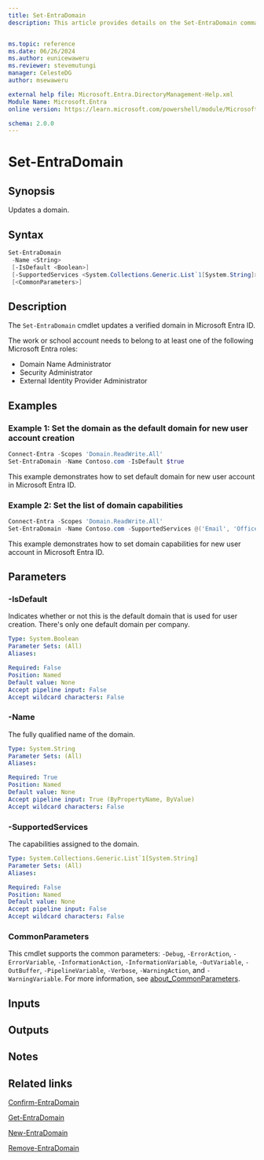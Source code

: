 ```yaml
---
title: Set-EntraDomain
description: This article provides details on the Set-EntraDomain command.


ms.topic: reference
ms.date: 06/26/2024
ms.author: eunicewaweru
ms.reviewer: stevemutungi
manager: CelesteDG
author: msewaweru

external help file: Microsoft.Entra.DirectoryManagement-Help.xml
Module Name: Microsoft.Entra
online version: https://learn.microsoft.com/powershell/module/Microsoft.Entra/Set-EntraDomain

schema: 2.0.0
---
```


# Set-EntraDomain

## Synopsis

Updates a domain.

## Syntax

```powershell
Set-EntraDomain
 -Name <String>
 [-IsDefault <Boolean>]
 [-SupportedServices <System.Collections.Generic.List`1[System.String]>]
 [<CommonParameters>]
```

## Description

The `Set-EntraDomain` cmdlet updates a verified domain in Microsoft Entra ID.

The work or school account needs to belong to at least one of the following Microsoft Entra roles:

- Domain Name Administrator
- Security Administrator
- External Identity Provider Administrator

## Examples

### Example 1: Set the domain as the default domain for new user account creation

```powershell
Connect-Entra -Scopes 'Domain.ReadWrite.All'
Set-EntraDomain -Name Contoso.com -IsDefault $true
```

This example demonstrates how to set default domain for new user account in Microsoft Entra ID.  

### Example 2: Set the list of domain capabilities

```powershell
Connect-Entra -Scopes 'Domain.ReadWrite.All'
Set-EntraDomain -Name Contoso.com -SupportedServices @('Email', 'OfficeCommunicationsOnline')
```

This example demonstrates how to set domain capabilities for new user account in Microsoft Entra ID.  

## Parameters

### -IsDefault

Indicates whether or not this is the default domain that is used for user creation.
There's only one default domain per company.

```yaml
Type: System.Boolean
Parameter Sets: (All)
Aliases:

Required: False
Position: Named
Default value: None
Accept pipeline input: False
Accept wildcard characters: False
```

### -Name

The fully qualified name of the domain.

```yaml
Type: System.String
Parameter Sets: (All)
Aliases:

Required: True
Position: Named
Default value: None
Accept pipeline input: True (ByPropertyName, ByValue)
Accept wildcard characters: False
```

### -SupportedServices

The capabilities assigned to the domain.

```yaml
Type: System.Collections.Generic.List`1[System.String]
Parameter Sets: (All)
Aliases:

Required: False
Position: Named
Default value: None
Accept pipeline input: False
Accept wildcard characters: False
```

### CommonParameters

This cmdlet supports the common parameters: `-Debug`, `-ErrorAction`, `-ErrorVariable`, `-InformationAction`, `-InformationVariable`, `-OutVariable`, `-OutBuffer`, `-PipelineVariable`, `-Verbose`, `-WarningAction`, and `-WarningVariable`. For more information, see [about_CommonParameters](https://go.microsoft.com/fwlink/?LinkID=113216).

## Inputs

## Outputs

## Notes

## Related links

[Confirm-EntraDomain](Confirm-EntraDomain.md)

[Get-EntraDomain](Get-EntraDomain.md)

[New-EntraDomain](New-EntraDomain.md)

[Remove-EntraDomain](Remove-EntraDomain.md)
